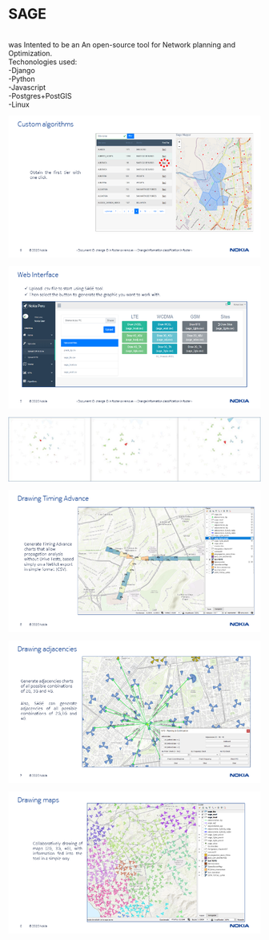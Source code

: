 # SAGE
<br/>
was Intented to be an An open-source tool for 
Network planning and Optimization.<br/>
Techonologies used:<br/>
-Django<br/>
-Python<br/>
-Javascript<br/>
-Postgres+PostGIS<br/>
-Linux<br/>

![myimage-alt-tag](https://github.com/AbelardoDV/sage/blob/master/explanation/Slide9.PNG)

![myimage-alt-tag](https://github.com/AbelardoDV/sage/blob/master/explanation/Slide5.PNG)

![myimage-alt-tag](https://github.com/AbelardoDV/sage/blob/master/explanation/image8.jpeg)

![myimage-alt-tag](https://github.com/AbelardoDV/sage/blob/master/explanation/Slide8.PNG)

![myimage-alt-tag](https://github.com/AbelardoDV/sage/blob/master/explanation/Slide7.PNG)

![myimage-alt-tag](https://github.com/AbelardoDV/sage/blob/master/explanation/Slide6.PNG)
